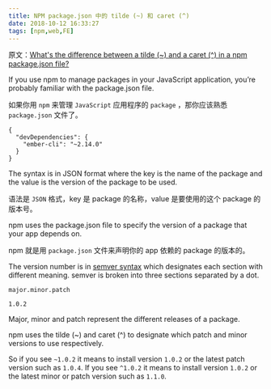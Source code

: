 ```yaml
---
title: NPM package.json 中的 tilde (~) 和 caret (^) 
date: 2018-10-12 16:33:27
tags: [npm,web,FE]
---
```




原文：[What's the difference between a tilde (~) and a caret (^) in a npm package.json file?](https://michaelsoolee.com/npm-package-tilde-caret/)

If you use npm to manage packages in your JavaScript application, you’re probably familiar with the package.json file.

如果你用 `npm` 来管理 `JavaScript` 应用程序的 `package` ，那你应该熟悉 `package.json` 文件了。

```
{
  "devDependencies": {
    "ember-cli": "~2.14.0"
  }
}
```

The syntax is in JSON format where the key is the name of the package and the value is the version of the package to be used.

语法是 `JSON` 格式，key 是 package 的名称，value 是要使用的这个 package 的版本号。

npm uses the package.json file to specify the version of a package that your app depends on.

npm 就是用 `package.json` 文件来声明你的 app 依赖的 package 的版本的。

The version number is in [semver syntax](http://semver.org/) which designates each section with different meaning. semver is broken into three sections separated by a dot.

```
major.minor.patch

1.0.2
```

Major, minor and patch represent the different releases of a package.

npm uses the tilde (~) and caret (^) to designate which patch and minor versions to use respectively.

So if you see `~1.0.2` it means to install version `1.0.2` or the latest patch version such as `1.0.4`. If you see `^1.0.2` it means to install version `1.0.2` or the latest minor or patch version such as `1.1.0`.